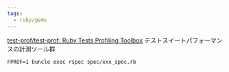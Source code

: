 ```yaml
---
tags:
  - ruby/gems
---
```

[test-prof/test-prof: Ruby Tests Profiling Toolbox](https://github.com/test-prof/test-prof)
テストスイートパフォーマンスの計測ツール群

`FPROF=1 buncle exec rspec spec/xxx_spec.rb`
